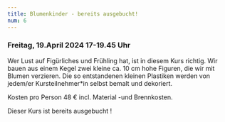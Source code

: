 ```yaml
---
title: Blumenkinder - bereits ausgebucht!
num: 6
---
```


### Freitag, 19.April 2024 17-19.45 Uhr

Wer Lust auf Figürliches und Frühling hat, ist in diesem Kurs richtig. Wir bauen aus einem Kegel zwei kleine ca. 10 cm hohe Figuren, die wir mit Blumen verzieren.
Die so entstandenen kleinen Plastiken werden von jedem/er Kursteilnehmer*in selbst bemalt und dekoriert. 

Kosten pro Person 48 € incl. Material -und Brennkosten.

Dieser Kurs ist bereits ausgebucht !